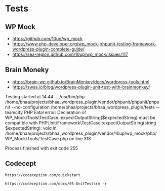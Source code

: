 # Tests

## WP Mock

- https://github.com/10up/wp_mock
- https://www.php-developer.org/wp_mock-phpunit-testing-framework-wordpress-plugin-complete-guide/
- https://sea-region.github.com/10up/wp_mock/issues/117

## Brain Moneky

- https://brain-wp.github.io/BrainMonkey/docs/wordpress-tools.html
- https://swas.io/blog/wordpress-plugin-unit-test-with-brainmonkey/

Testing started at 14:44 ...
/usr/bin/php /home/bhaa/projects/bhaa_wordpress_plugin/vendor/phpunit/phpunit/phpunit --no-configuration /home/bhaa/projects/bhaa_wordpress_plugin/tests --teamcity
PHP Fatal error:  Declaration of WP_Mock\Tools\TestCase::expectOutputString($expectedString) must be compatible with PHPUnit\Framework\TestCase::expectOutputString(string $expectedString): void in /home/bhaa/projects/bhaa_wordpress_plugin/vendor/10up/wp_mock/php/WP_Mock/Tools/TestCase.php on line 318

Process finished with exit code 255

## Codecept

    https://codeception.com/quickstart
    
    https://codeception.com/docs/05-UnitTestsrm -r